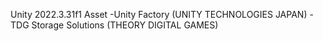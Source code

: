 Unity 2022.3.31f1
Asset</n>
-Unity Factory (UNITY TECHNOLOGIES JAPAN)</n>
-TDG Storage Solutions (THEORY DIGITAL GAMES)</n>
